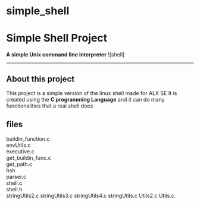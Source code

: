 # simple_shell
# Simple Shell Project

**A simple Unix command line interpreter**
![shell]

***
## About this project
This project is a simple version of the linux shell made for ALX SE
It is created using the **C programming Language** and it can do many functionalities that a real shell does

## files
buildin_function.c  
envUtils.c  
executive.c  
get_buildin_func.c  
get_path.c  
hsh  
parser.c  
shell.c  
shell.h  
stringUtils2.c  stringUtils3.c  stringUtils4.c  stringUtils.c  Utils2.c  Utils.c.
